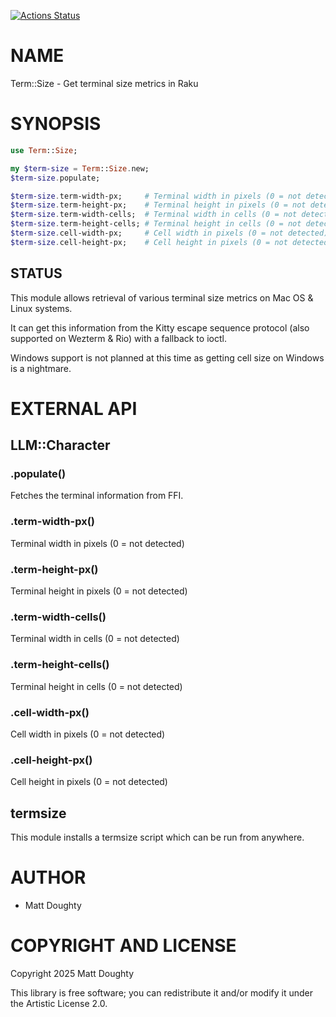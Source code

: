 [![Actions Status](https://github.com/m-doughty/Term-Size/actions/workflows/test.yml/badge.svg)](https://github.com/m-doughty/Term-Size/actions)

NAME
====

Term::Size - Get terminal size metrics in Raku

SYNOPSIS
========

```raku
use Term::Size;

my $term-size = Term::Size.new;
$term-size.populate;

$term-size.term-width-px;     # Terminal width in pixels (0 = not detected)
$term-size.term-height-px;    # Terminal height in pixels (0 = not detected)
$term-size.term-width-cells;  # Terminal width in cells (0 = not detected)
$term-size.term-height-cells; # Terminal height in cells (0 = not detected)
$term-size.cell-width-px;     # Cell width in pixels (0 = not detected)
$term-size.cell-height-px;    # Cell height in pixels (0 = not detected)
```

STATUS
------

This module allows retrieval of various terminal size metrics on Mac OS & Linux systems.

It can get this information from the Kitty escape sequence protocol (also supported on Wezterm & Rio) with a fallback to ioctl.

Windows support is not planned at this time as getting cell size on Windows is a nightmare.

EXTERNAL API
============

LLM::Character
--------------

### .populate()

Fetches the terminal information from FFI.

### .term-width-px()

Terminal width in pixels (0 = not detected)

### .term-height-px()

Terminal height in pixels (0 = not detected)

### .term-width-cells()

Terminal width in cells (0 = not detected)

### .term-height-cells()

Terminal height in cells (0 = not detected)

### .cell-width-px()

Cell width in pixels (0 = not detected)

### .cell-height-px()

Cell height in pixels (0 = not detected)

termsize
--------

This module installs a termsize script which can be run from anywhere.

AUTHOR
======

  * Matt Doughty

COPYRIGHT AND LICENSE
=====================

Copyright 2025 Matt Doughty

This library is free software; you can redistribute it and/or modify it under the Artistic License 2.0.

